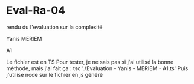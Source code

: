 # Eval-Ra-04
rendu du l'evaluation sur la complexité


Yanis MERIEM 

A1 

Le fichier est en TS
Pour tester, je ne sais pas si j'ai utilisé la bonne méthode, mais j'ai fait ça : 
tsc '.\Evaluation - Yanis - MERIEM - A1.ts' 
Puis j'utilise node sur le fichier en js généré
